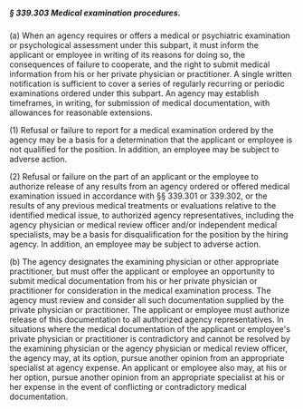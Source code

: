##### § 339.303 Medical examination procedures. #####

(a) When an agency requires or offers a medical or psychiatric examination or psychological assessment under this subpart, it must inform the applicant or employee in writing of its reasons for doing so, the consequences of failure to cooperate, and the right to submit medical information from his or her private physician or practitioner. A single written notification is sufficient to cover a series of regularly recurring or periodic examinations ordered under this subpart. An agency may establish timeframes, in writing, for submission of medical documentation, with allowances for reasonable extensions.

(1) Refusal or failure to report for a medical examination ordered by the agency may be a basis for a determination that the applicant or employee is not qualified for the position. In addition, an employee may be subject to adverse action.

(2) Refusal or failure on the part of an applicant or the employee to authorize release of any results from an agency ordered or offered medical examination issued in accordance with §§ 339.301 or 339.302, or the results of any previous medical treatments or evaluations relative to the identified medical issue, to authorized agency representatives, including the agency physician or medical review officer and/or independent medical specialists, may be a basis for disqualification for the position by the hiring agency. In addition, an employee may be subject to adverse action.

(b) The agency designates the examining physician or other appropriate practitioner, but must offer the applicant or employee an opportunity to submit medical documentation from his or her private physician or practitioner for consideration in the medical examination process. The agency must review and consider all such documentation supplied by the private physician or practitioner. The applicant or employee must authorize release of this documentation to all authorized agency representatives. In situations where the medical documentation of the applicant or employee's private physician or practitioner is contradictory and cannot be resolved by the examining physician or the agency physician or medical review officer, the agency may, at its option, pursue another opinion from an appropriate specialist at agency expense. An applicant or employee also may, at his or her option, pursue another opinion from an appropriate specialist at his or her expense in the event of conflicting or contradictory medical documentation.